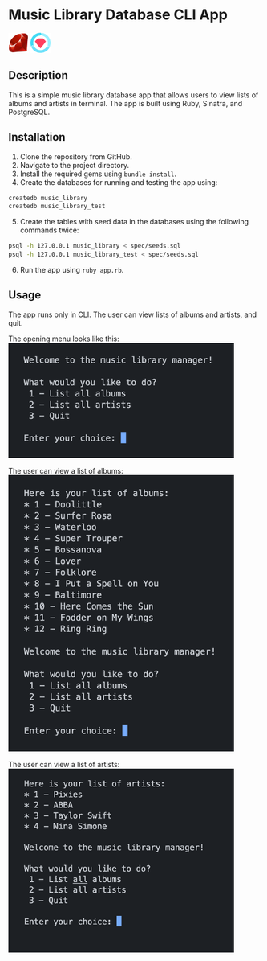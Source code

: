 # Music Library Database CLI App

<p align="left">
<img src="https://raw.githubusercontent.com/devicons/devicon/master/icons/ruby/ruby-original.svg" alt="ruby" width="40" height="40"/>
<img src="https://raw.githubusercontent.com/devicons/devicon/master/icons/rspec/rspec-original.svg" alt="rspec" width="40" height="40"/>
</p>

## Description

This is a simple music library database app that allows users to view lists of albums and artists in terminal.
The app is built using Ruby, Sinatra, and PostgreSQL.

## Installation

1. Clone the repository from GitHub.
2. Navigate to the project directory.
3. Install the required gems using `bundle install`.
4. Create the databases for running and testing the app using:
```bash
createdb music_library
createdb music_library_test
```
5. Create the tables with seed data in the databases using the following commands twice:
```bash
psql -h 127.0.0.1 music_library < spec/seeds.sql
psql -h 127.0.0.1 music_library_test < spec/seeds.sql
```
6. Run the app using `ruby app.rb`.

## Usage

The app runs only in CLI. The user can view lists of albums and artists, and quit.

The opening menu looks like this:
<img src="images/main.png" alt="Opening menu" style="width:450px">

The user can view a list of albums:
<img src="images/albums.png" alt="Albums list" style="width:450px">


The user can view a list of artists:
<img src="images/artists.png" alt="Artists list" style="width:450px">



